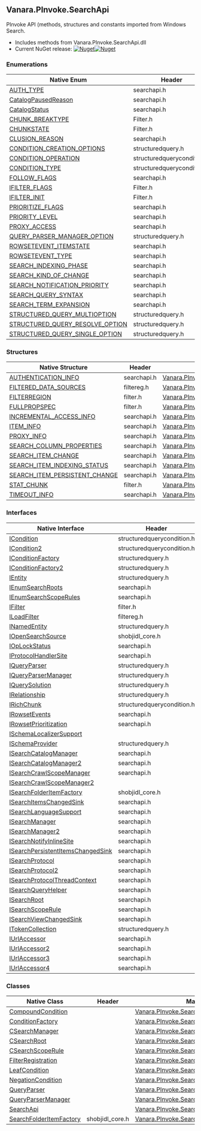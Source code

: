 ## Vanara.PInvoke.SearchApi  
PInvoke API (methods, structures and constants imported from Windows Search.

- Includes methods from Vanara.PInvoke.SearchApi.dll  
- Current NuGet release: [![Nuget](https://img.shields.io/nuget/v/Vanara.PInvoke.SearchApi?logo=nuget&style=flat-square)![Nuget](https://img.shields.io/nuget/dt/Vanara.PInvoke.SearchApi?label=%20&style=flat-square)](https://www.nuget.org/packages/Vanara.PInvoke.SearchApi)  
### Enumerations  
Native Enum | Header | Managed Enum  
--- | --- | ---  
[AUTH_TYPE](https://www.google.com/search?num=5&q=AUTH_TYPE+site%3Alearn.microsoft.com) | searchapi.h | [Vanara.PInvoke.SearchApi.AUTH_TYPE](https://github.com/dahall/Vanara/search?l=C%23&q=AUTH_TYPE)  
[CatalogPausedReason](https://www.google.com/search?num=5&q=CatalogPausedReason+site%3Alearn.microsoft.com) | searchapi.h | [Vanara.PInvoke.SearchApi.CatalogPausedReason](https://github.com/dahall/Vanara/search?l=C%23&q=CatalogPausedReason)  
[CatalogStatus](https://www.google.com/search?num=5&q=CatalogStatus+site%3Alearn.microsoft.com) | searchapi.h | [Vanara.PInvoke.SearchApi.CatalogStatus](https://github.com/dahall/Vanara/search?l=C%23&q=CatalogStatus)  
[CHUNK_BREAKTYPE](https://www.google.com/search?num=5&q=CHUNK_BREAKTYPE+site%3Alearn.microsoft.com) | Filter.h | [Vanara.PInvoke.SearchApi.CHUNK_BREAKTYPE](https://github.com/dahall/Vanara/search?l=C%23&q=CHUNK_BREAKTYPE)  
[CHUNKSTATE](https://www.google.com/search?num=5&q=CHUNKSTATE+site%3Alearn.microsoft.com) | Filter.h | [Vanara.PInvoke.SearchApi.CHUNKSTATE](https://github.com/dahall/Vanara/search?l=C%23&q=CHUNKSTATE)  
[CLUSION_REASON](https://www.google.com/search?num=5&q=CLUSION_REASON+site%3Alearn.microsoft.com) | searchapi.h | [Vanara.PInvoke.SearchApi.CLUSION_REASON](https://github.com/dahall/Vanara/search?l=C%23&q=CLUSION_REASON)  
[CONDITION_CREATION_OPTIONS](https://www.google.com/search?num=5&q=CONDITION_CREATION_OPTIONS+site%3Alearn.microsoft.com) | structuredquery.h | [Vanara.PInvoke.SearchApi.CONDITION_CREATION_OPTIONS](https://github.com/dahall/Vanara/search?l=C%23&q=CONDITION_CREATION_OPTIONS)  
[CONDITION_OPERATION](https://www.google.com/search?num=5&q=CONDITION_OPERATION+site%3Alearn.microsoft.com) | structuredquerycondition.h | [Vanara.PInvoke.SearchApi.CONDITION_OPERATION](https://github.com/dahall/Vanara/search?l=C%23&q=CONDITION_OPERATION)  
[CONDITION_TYPE](https://www.google.com/search?num=5&q=CONDITION_TYPE+site%3Alearn.microsoft.com) | structuredquerycondition.h | [Vanara.PInvoke.SearchApi.CONDITION_TYPE](https://github.com/dahall/Vanara/search?l=C%23&q=CONDITION_TYPE)  
[FOLLOW_FLAGS](https://www.google.com/search?num=5&q=FOLLOW_FLAGS+site%3Alearn.microsoft.com) | searchapi.h | [Vanara.PInvoke.SearchApi.FOLLOW_FLAGS](https://github.com/dahall/Vanara/search?l=C%23&q=FOLLOW_FLAGS)  
[IFILTER_FLAGS](https://www.google.com/search?num=5&q=IFILTER_FLAGS+site%3Alearn.microsoft.com) | Filter.h | [Vanara.PInvoke.SearchApi.IFILTER_FLAGS](https://github.com/dahall/Vanara/search?l=C%23&q=IFILTER_FLAGS)  
[IFILTER_INIT](https://www.google.com/search?num=5&q=IFILTER_INIT+site%3Alearn.microsoft.com) | Filter.h | [Vanara.PInvoke.SearchApi.IFILTER_INIT](https://github.com/dahall/Vanara/search?l=C%23&q=IFILTER_INIT)  
[PRIORITIZE_FLAGS](https://www.google.com/search?num=5&q=PRIORITIZE_FLAGS+site%3Alearn.microsoft.com) | searchapi.h | [Vanara.PInvoke.SearchApi.PRIORITIZE_FLAGS](https://github.com/dahall/Vanara/search?l=C%23&q=PRIORITIZE_FLAGS)  
[PRIORITY_LEVEL](https://www.google.com/search?num=5&q=PRIORITY_LEVEL+site%3Alearn.microsoft.com) | searchapi.h | [Vanara.PInvoke.SearchApi.PRIORITY_LEVEL](https://github.com/dahall/Vanara/search?l=C%23&q=PRIORITY_LEVEL)  
[PROXY_ACCESS](https://www.google.com/search?num=5&q=PROXY_ACCESS+site%3Alearn.microsoft.com) | searchapi.h | [Vanara.PInvoke.SearchApi.PROXY_ACCESS](https://github.com/dahall/Vanara/search?l=C%23&q=PROXY_ACCESS)  
[QUERY_PARSER_MANAGER_OPTION](https://www.google.com/search?num=5&q=QUERY_PARSER_MANAGER_OPTION+site%3Alearn.microsoft.com) | structuredquery.h | [Vanara.PInvoke.SearchApi.QUERY_PARSER_MANAGER_OPTION](https://github.com/dahall/Vanara/search?l=C%23&q=QUERY_PARSER_MANAGER_OPTION)  
[ROWSETEVENT_ITEMSTATE](https://www.google.com/search?num=5&q=ROWSETEVENT_ITEMSTATE+site%3Alearn.microsoft.com) | searchapi.h | [Vanara.PInvoke.SearchApi.ROWSETEVENT_ITEMSTATE](https://github.com/dahall/Vanara/search?l=C%23&q=ROWSETEVENT_ITEMSTATE)  
[ROWSETEVENT_TYPE](https://www.google.com/search?num=5&q=ROWSETEVENT_TYPE+site%3Alearn.microsoft.com) | searchapi.h | [Vanara.PInvoke.SearchApi.ROWSETEVENT_TYPE](https://github.com/dahall/Vanara/search?l=C%23&q=ROWSETEVENT_TYPE)  
[SEARCH_INDEXING_PHASE](https://www.google.com/search?num=5&q=SEARCH_INDEXING_PHASE+site%3Alearn.microsoft.com) | searchapi.h | [Vanara.PInvoke.SearchApi.SEARCH_INDEXING_PHASE](https://github.com/dahall/Vanara/search?l=C%23&q=SEARCH_INDEXING_PHASE)  
[SEARCH_KIND_OF_CHANGE](https://www.google.com/search?num=5&q=SEARCH_KIND_OF_CHANGE+site%3Alearn.microsoft.com) | searchapi.h | [Vanara.PInvoke.SearchApi.SEARCH_KIND_OF_CHANGE](https://github.com/dahall/Vanara/search?l=C%23&q=SEARCH_KIND_OF_CHANGE)  
[SEARCH_NOTIFICATION_PRIORITY](https://www.google.com/search?num=5&q=SEARCH_NOTIFICATION_PRIORITY+site%3Alearn.microsoft.com) | searchapi.h | [Vanara.PInvoke.SearchApi.SEARCH_NOTIFICATION_PRIORITY](https://github.com/dahall/Vanara/search?l=C%23&q=SEARCH_NOTIFICATION_PRIORITY)  
[SEARCH_QUERY_SYNTAX](https://www.google.com/search?num=5&q=SEARCH_QUERY_SYNTAX+site%3Alearn.microsoft.com) | searchapi.h | [Vanara.PInvoke.SearchApi.SEARCH_QUERY_SYNTAX](https://github.com/dahall/Vanara/search?l=C%23&q=SEARCH_QUERY_SYNTAX)  
[SEARCH_TERM_EXPANSION](https://www.google.com/search?num=5&q=SEARCH_TERM_EXPANSION+site%3Alearn.microsoft.com) | searchapi.h | [Vanara.PInvoke.SearchApi.SEARCH_TERM_EXPANSION](https://github.com/dahall/Vanara/search?l=C%23&q=SEARCH_TERM_EXPANSION)  
[STRUCTURED_QUERY_MULTIOPTION](https://www.google.com/search?num=5&q=STRUCTURED_QUERY_MULTIOPTION+site%3Alearn.microsoft.com) | structuredquery.h | [Vanara.PInvoke.SearchApi.STRUCTURED_QUERY_MULTIOPTION](https://github.com/dahall/Vanara/search?l=C%23&q=STRUCTURED_QUERY_MULTIOPTION)  
[STRUCTURED_QUERY_RESOLVE_OPTION](https://www.google.com/search?num=5&q=STRUCTURED_QUERY_RESOLVE_OPTION+site%3Alearn.microsoft.com) | structuredquery.h | [Vanara.PInvoke.SearchApi.STRUCTURED_QUERY_RESOLVE_OPTION](https://github.com/dahall/Vanara/search?l=C%23&q=STRUCTURED_QUERY_RESOLVE_OPTION)  
[STRUCTURED_QUERY_SINGLE_OPTION](https://www.google.com/search?num=5&q=STRUCTURED_QUERY_SINGLE_OPTION+site%3Alearn.microsoft.com) | structuredquery.h | [Vanara.PInvoke.SearchApi.STRUCTURED_QUERY_SINGLE_OPTION](https://github.com/dahall/Vanara/search?l=C%23&q=STRUCTURED_QUERY_SINGLE_OPTION)  
### Structures  
Native Structure | Header | Managed Structure  
--- | --- | ---  
[AUTHENTICATION_INFO](https://www.google.com/search?num=5&q=AUTHENTICATION_INFO+site%3Alearn.microsoft.com) | searchapi.h | [Vanara.PInvoke.SearchApi.AUTHENTICATION_INFO](https://github.com/dahall/Vanara/search?l=C%23&q=AUTHENTICATION_INFO)  
[FILTERED_DATA_SOURCES](https://www.google.com/search?num=5&q=FILTERED_DATA_SOURCES+site%3Alearn.microsoft.com) | filtereg.h | [Vanara.PInvoke.SearchApi.FILTERED_DATA_SOURCES](https://github.com/dahall/Vanara/search?l=C%23&q=FILTERED_DATA_SOURCES)  
[FILTERREGION](https://www.google.com/search?num=5&q=FILTERREGION+site%3Alearn.microsoft.com) | filter.h | [Vanara.PInvoke.SearchApi.FILTERREGION](https://github.com/dahall/Vanara/search?l=C%23&q=FILTERREGION)  
[FULLPROPSPEC](https://www.google.com/search?num=5&q=FULLPROPSPEC+site%3Alearn.microsoft.com) | filter.h | [Vanara.PInvoke.SearchApi.FULLPROPSPEC](https://github.com/dahall/Vanara/search?l=C%23&q=FULLPROPSPEC)  
[INCREMENTAL_ACCESS_INFO](https://www.google.com/search?num=5&q=INCREMENTAL_ACCESS_INFO+site%3Alearn.microsoft.com) | searchapi.h | [Vanara.PInvoke.SearchApi.INCREMENTAL_ACCESS_INFO](https://github.com/dahall/Vanara/search?l=C%23&q=INCREMENTAL_ACCESS_INFO)  
[ITEM_INFO](https://www.google.com/search?num=5&q=ITEM_INFO+site%3Alearn.microsoft.com) | searchapi.h | [Vanara.PInvoke.SearchApi.ITEM_INFO](https://github.com/dahall/Vanara/search?l=C%23&q=ITEM_INFO)  
[PROXY_INFO](https://www.google.com/search?num=5&q=PROXY_INFO+site%3Alearn.microsoft.com) | searchapi.h | [Vanara.PInvoke.SearchApi.PROXY_INFO](https://github.com/dahall/Vanara/search?l=C%23&q=PROXY_INFO)  
[SEARCH_COLUMN_PROPERTIES](https://www.google.com/search?num=5&q=SEARCH_COLUMN_PROPERTIES+site%3Alearn.microsoft.com) | searchapi.h | [Vanara.PInvoke.SearchApi.SEARCH_COLUMN_PROPERTIES](https://github.com/dahall/Vanara/search?l=C%23&q=SEARCH_COLUMN_PROPERTIES)  
[SEARCH_ITEM_CHANGE](https://www.google.com/search?num=5&q=SEARCH_ITEM_CHANGE+site%3Alearn.microsoft.com) | searchapi.h | [Vanara.PInvoke.SearchApi.SEARCH_ITEM_CHANGE](https://github.com/dahall/Vanara/search?l=C%23&q=SEARCH_ITEM_CHANGE)  
[SEARCH_ITEM_INDEXING_STATUS](https://www.google.com/search?num=5&q=SEARCH_ITEM_INDEXING_STATUS+site%3Alearn.microsoft.com) | searchapi.h | [Vanara.PInvoke.SearchApi.SEARCH_ITEM_INDEXING_STATUS](https://github.com/dahall/Vanara/search?l=C%23&q=SEARCH_ITEM_INDEXING_STATUS)  
[SEARCH_ITEM_PERSISTENT_CHANGE](https://www.google.com/search?num=5&q=SEARCH_ITEM_PERSISTENT_CHANGE+site%3Alearn.microsoft.com) | searchapi.h | [Vanara.PInvoke.SearchApi.SEARCH_ITEM_PERSISTENT_CHANGE](https://github.com/dahall/Vanara/search?l=C%23&q=SEARCH_ITEM_PERSISTENT_CHANGE)  
[STAT_CHUNK](https://www.google.com/search?num=5&q=STAT_CHUNK+site%3Alearn.microsoft.com) | filter.h | [Vanara.PInvoke.SearchApi.STAT_CHUNK](https://github.com/dahall/Vanara/search?l=C%23&q=STAT_CHUNK)  
[TIMEOUT_INFO](https://www.google.com/search?num=5&q=TIMEOUT_INFO+site%3Alearn.microsoft.com) | searchapi.h | [Vanara.PInvoke.SearchApi.TIMEOUT_INFO](https://github.com/dahall/Vanara/search?l=C%23&q=TIMEOUT_INFO)  
### Interfaces  
Native Interface | Header | Managed Interface  
--- | --- | ---  
[ICondition](https://www.google.com/search?num=5&q=ICondition+site%3Alearn.microsoft.com) | structuredquerycondition.h | [Vanara.PInvoke.SearchApi.ICondition](https://github.com/dahall/Vanara/search?l=C%23&q=ICondition)  
[ICondition2](https://www.google.com/search?num=5&q=ICondition2+site%3Alearn.microsoft.com) | structuredquerycondition.h | [Vanara.PInvoke.SearchApi.ICondition2](https://github.com/dahall/Vanara/search?l=C%23&q=ICondition2)  
[IConditionFactory](https://www.google.com/search?num=5&q=IConditionFactory+site%3Alearn.microsoft.com) | structuredquery.h | [Vanara.PInvoke.SearchApi.IConditionFactory](https://github.com/dahall/Vanara/search?l=C%23&q=IConditionFactory)  
[IConditionFactory2](https://www.google.com/search?num=5&q=IConditionFactory2+site%3Alearn.microsoft.com) | structuredquery.h | [Vanara.PInvoke.SearchApi.IConditionFactory2](https://github.com/dahall/Vanara/search?l=C%23&q=IConditionFactory2)  
[IEntity](https://www.google.com/search?num=5&q=IEntity+site%3Alearn.microsoft.com) | structuredquery.h | [Vanara.PInvoke.SearchApi.IEntity](https://github.com/dahall/Vanara/search?l=C%23&q=IEntity)  
[IEnumSearchRoots](https://www.google.com/search?num=5&q=IEnumSearchRoots+site%3Alearn.microsoft.com) | searchapi.h | [Vanara.PInvoke.SearchApi.IEnumSearchRoots](https://github.com/dahall/Vanara/search?l=C%23&q=IEnumSearchRoots)  
[IEnumSearchScopeRules](https://www.google.com/search?num=5&q=IEnumSearchScopeRules+site%3Alearn.microsoft.com) | searchapi.h | [Vanara.PInvoke.SearchApi.IEnumSearchScopeRules](https://github.com/dahall/Vanara/search?l=C%23&q=IEnumSearchScopeRules)  
[IFilter](https://www.google.com/search?num=5&q=IFilter+site%3Alearn.microsoft.com) | filter.h | [Vanara.PInvoke.SearchApi.IFilter](https://github.com/dahall/Vanara/search?l=C%23&q=IFilter)  
[ILoadFilter](https://www.google.com/search?num=5&q=ILoadFilter+site%3Alearn.microsoft.com) | filtereg.h | [Vanara.PInvoke.SearchApi.ILoadFilter](https://github.com/dahall/Vanara/search?l=C%23&q=ILoadFilter)  
[INamedEntity](https://www.google.com/search?num=5&q=INamedEntity+site%3Alearn.microsoft.com) | structuredquery.h | [Vanara.PInvoke.SearchApi.INamedEntity](https://github.com/dahall/Vanara/search?l=C%23&q=INamedEntity)  
[IOpenSearchSource](https://www.google.com/search?num=5&q=IOpenSearchSource+site%3Alearn.microsoft.com) | shobjidl_core.h | [Vanara.PInvoke.SearchApi.IOpenSearchSource](https://github.com/dahall/Vanara/search?l=C%23&q=IOpenSearchSource)  
[IOpLockStatus](https://www.google.com/search?num=5&q=IOpLockStatus+site%3Alearn.microsoft.com) | searchapi.h | [Vanara.PInvoke.SearchApi.IOpLockStatus](https://github.com/dahall/Vanara/search?l=C%23&q=IOpLockStatus)  
[IProtocolHandlerSite](https://www.google.com/search?num=5&q=IProtocolHandlerSite+site%3Alearn.microsoft.com) | searchapi.h | [Vanara.PInvoke.SearchApi.IProtocolHandlerSite](https://github.com/dahall/Vanara/search?l=C%23&q=IProtocolHandlerSite)  
[IQueryParser](https://www.google.com/search?num=5&q=IQueryParser+site%3Alearn.microsoft.com) | structuredquery.h | [Vanara.PInvoke.SearchApi.IQueryParser](https://github.com/dahall/Vanara/search?l=C%23&q=IQueryParser)  
[IQueryParserManager](https://www.google.com/search?num=5&q=IQueryParserManager+site%3Alearn.microsoft.com) | structuredquery.h | [Vanara.PInvoke.SearchApi.IQueryParserManager](https://github.com/dahall/Vanara/search?l=C%23&q=IQueryParserManager)  
[IQuerySolution](https://www.google.com/search?num=5&q=IQuerySolution+site%3Alearn.microsoft.com) | structuredquery.h | [Vanara.PInvoke.SearchApi.IQuerySolution](https://github.com/dahall/Vanara/search?l=C%23&q=IQuerySolution)  
[IRelationship](https://www.google.com/search?num=5&q=IRelationship+site%3Alearn.microsoft.com) | structuredquery.h | [Vanara.PInvoke.SearchApi.IRelationship](https://github.com/dahall/Vanara/search?l=C%23&q=IRelationship)  
[IRichChunk](https://www.google.com/search?num=5&q=IRichChunk+site%3Alearn.microsoft.com) | structuredquerycondition.h | [Vanara.PInvoke.SearchApi.IRichChunk](https://github.com/dahall/Vanara/search?l=C%23&q=IRichChunk)  
[IRowsetEvents](https://www.google.com/search?num=5&q=IRowsetEvents+site%3Alearn.microsoft.com) | searchapi.h | [Vanara.PInvoke.SearchApi.IRowsetEvents](https://github.com/dahall/Vanara/search?l=C%23&q=IRowsetEvents)  
[IRowsetPrioritization](https://www.google.com/search?num=5&q=IRowsetPrioritization+site%3Alearn.microsoft.com) | searchapi.h | [Vanara.PInvoke.SearchApi.IRowsetPrioritization](https://github.com/dahall/Vanara/search?l=C%23&q=IRowsetPrioritization)  
[ISchemaLocalizerSupport](https://www.google.com/search?num=5&q=ISchemaLocalizerSupport+site%3Alearn.microsoft.com) |  | [Vanara.PInvoke.SearchApi.ISchemaLocalizerSupport](https://github.com/dahall/Vanara/search?l=C%23&q=ISchemaLocalizerSupport)  
[ISchemaProvider](https://www.google.com/search?num=5&q=ISchemaProvider+site%3Alearn.microsoft.com) | structuredquery.h | [Vanara.PInvoke.SearchApi.ISchemaProvider](https://github.com/dahall/Vanara/search?l=C%23&q=ISchemaProvider)  
[ISearchCatalogManager](https://www.google.com/search?num=5&q=ISearchCatalogManager+site%3Alearn.microsoft.com) | searchapi.h | [Vanara.PInvoke.SearchApi.ISearchCatalogManager](https://github.com/dahall/Vanara/search?l=C%23&q=ISearchCatalogManager)  
[ISearchCatalogManager2](https://www.google.com/search?num=5&q=ISearchCatalogManager2+site%3Alearn.microsoft.com) | searchapi.h | [Vanara.PInvoke.SearchApi.ISearchCatalogManager2](https://github.com/dahall/Vanara/search?l=C%23&q=ISearchCatalogManager2)  
[ISearchCrawlScopeManager](https://www.google.com/search?num=5&q=ISearchCrawlScopeManager+site%3Alearn.microsoft.com) | searchapi.h | [Vanara.PInvoke.SearchApi.ISearchCrawlScopeManager](https://github.com/dahall/Vanara/search?l=C%23&q=ISearchCrawlScopeManager)  
[ISearchCrawlScopeManager2](https://www.google.com/search?num=5&q=ISearchCrawlScopeManager2+site%3Alearn.microsoft.com) |  | [Vanara.PInvoke.SearchApi.ISearchCrawlScopeManager2](https://github.com/dahall/Vanara/search?l=C%23&q=ISearchCrawlScopeManager2)  
[ISearchFolderItemFactory](https://www.google.com/search?num=5&q=ISearchFolderItemFactory+site%3Alearn.microsoft.com) | shobjidl_core.h | [Vanara.PInvoke.SearchApi.ISearchFolderItemFactory](https://github.com/dahall/Vanara/search?l=C%23&q=ISearchFolderItemFactory)  
[ISearchItemsChangedSink](https://www.google.com/search?num=5&q=ISearchItemsChangedSink+site%3Alearn.microsoft.com) | searchapi.h | [Vanara.PInvoke.SearchApi.ISearchItemsChangedSink](https://github.com/dahall/Vanara/search?l=C%23&q=ISearchItemsChangedSink)  
[ISearchLanguageSupport](https://www.google.com/search?num=5&q=ISearchLanguageSupport+site%3Alearn.microsoft.com) | searchapi.h | [Vanara.PInvoke.SearchApi.ISearchLanguageSupport](https://github.com/dahall/Vanara/search?l=C%23&q=ISearchLanguageSupport)  
[ISearchManager](https://www.google.com/search?num=5&q=ISearchManager+site%3Alearn.microsoft.com) | searchapi.h | [Vanara.PInvoke.SearchApi.ISearchManager](https://github.com/dahall/Vanara/search?l=C%23&q=ISearchManager)  
[ISearchManager2](https://www.google.com/search?num=5&q=ISearchManager2+site%3Alearn.microsoft.com) | searchapi.h | [Vanara.PInvoke.SearchApi.ISearchManager2](https://github.com/dahall/Vanara/search?l=C%23&q=ISearchManager2)  
[ISearchNotifyInlineSite](https://www.google.com/search?num=5&q=ISearchNotifyInlineSite+site%3Alearn.microsoft.com) | searchapi.h | [Vanara.PInvoke.SearchApi.ISearchNotifyInlineSite](https://github.com/dahall/Vanara/search?l=C%23&q=ISearchNotifyInlineSite)  
[ISearchPersistentItemsChangedSink](https://www.google.com/search?num=5&q=ISearchPersistentItemsChangedSink+site%3Alearn.microsoft.com) | searchapi.h | [Vanara.PInvoke.SearchApi.ISearchPersistentItemsChangedSink](https://github.com/dahall/Vanara/search?l=C%23&q=ISearchPersistentItemsChangedSink)  
[ISearchProtocol](https://www.google.com/search?num=5&q=ISearchProtocol+site%3Alearn.microsoft.com) | searchapi.h | [Vanara.PInvoke.SearchApi.ISearchProtocol](https://github.com/dahall/Vanara/search?l=C%23&q=ISearchProtocol)  
[ISearchProtocol2](https://www.google.com/search?num=5&q=ISearchProtocol2+site%3Alearn.microsoft.com) | searchapi.h | [Vanara.PInvoke.SearchApi.ISearchProtocol2](https://github.com/dahall/Vanara/search?l=C%23&q=ISearchProtocol2)  
[ISearchProtocolThreadContext](https://www.google.com/search?num=5&q=ISearchProtocolThreadContext+site%3Alearn.microsoft.com) | searchapi.h | [Vanara.PInvoke.SearchApi.ISearchProtocolThreadContext](https://github.com/dahall/Vanara/search?l=C%23&q=ISearchProtocolThreadContext)  
[ISearchQueryHelper](https://www.google.com/search?num=5&q=ISearchQueryHelper+site%3Alearn.microsoft.com) | searchapi.h | [Vanara.PInvoke.SearchApi.ISearchQueryHelper](https://github.com/dahall/Vanara/search?l=C%23&q=ISearchQueryHelper)  
[ISearchRoot](https://www.google.com/search?num=5&q=ISearchRoot+site%3Alearn.microsoft.com) | searchapi.h | [Vanara.PInvoke.SearchApi.ISearchRoot](https://github.com/dahall/Vanara/search?l=C%23&q=ISearchRoot)  
[ISearchScopeRule](https://www.google.com/search?num=5&q=ISearchScopeRule+site%3Alearn.microsoft.com) | searchapi.h | [Vanara.PInvoke.SearchApi.ISearchScopeRule](https://github.com/dahall/Vanara/search?l=C%23&q=ISearchScopeRule)  
[ISearchViewChangedSink](https://www.google.com/search?num=5&q=ISearchViewChangedSink+site%3Alearn.microsoft.com) | searchapi.h | [Vanara.PInvoke.SearchApi.ISearchViewChangedSink](https://github.com/dahall/Vanara/search?l=C%23&q=ISearchViewChangedSink)  
[ITokenCollection](https://www.google.com/search?num=5&q=ITokenCollection+site%3Alearn.microsoft.com) | structuredquery.h | [Vanara.PInvoke.SearchApi.ITokenCollection](https://github.com/dahall/Vanara/search?l=C%23&q=ITokenCollection)  
[IUrlAccessor](https://www.google.com/search?num=5&q=IUrlAccessor+site%3Alearn.microsoft.com) | searchapi.h | [Vanara.PInvoke.SearchApi.IUrlAccessor](https://github.com/dahall/Vanara/search?l=C%23&q=IUrlAccessor)  
[IUrlAccessor2](https://www.google.com/search?num=5&q=IUrlAccessor2+site%3Alearn.microsoft.com) | searchapi.h | [Vanara.PInvoke.SearchApi.IUrlAccessor2](https://github.com/dahall/Vanara/search?l=C%23&q=IUrlAccessor2)  
[IUrlAccessor3](https://www.google.com/search?num=5&q=IUrlAccessor3+site%3Alearn.microsoft.com) | searchapi.h | [Vanara.PInvoke.SearchApi.IUrlAccessor3](https://github.com/dahall/Vanara/search?l=C%23&q=IUrlAccessor3)  
[IUrlAccessor4](https://www.google.com/search?num=5&q=IUrlAccessor4+site%3Alearn.microsoft.com) | searchapi.h | [Vanara.PInvoke.SearchApi.IUrlAccessor4](https://github.com/dahall/Vanara/search?l=C%23&q=IUrlAccessor4)  
### Classes  
Native Class | Header | Managed Class  
--- | --- | ---  
[CompoundCondition](https://www.google.com/search?num=5&q=CompoundCondition+site%3Alearn.microsoft.com) |  | [Vanara.PInvoke.SearchApi.CompoundCondition](https://github.com/dahall/Vanara/search?l=C%23&q=CompoundCondition)  
[ConditionFactory](https://www.google.com/search?num=5&q=ConditionFactory+site%3Alearn.microsoft.com) |  | [Vanara.PInvoke.SearchApi.ConditionFactory](https://github.com/dahall/Vanara/search?l=C%23&q=ConditionFactory)  
[CSearchManager](https://www.google.com/search?num=5&q=CSearchManager+site%3Alearn.microsoft.com) |  | [Vanara.PInvoke.SearchApi.CSearchManager](https://github.com/dahall/Vanara/search?l=C%23&q=CSearchManager)  
[CSearchRoot](https://www.google.com/search?num=5&q=CSearchRoot+site%3Alearn.microsoft.com) |  | [Vanara.PInvoke.SearchApi.CSearchRoot](https://github.com/dahall/Vanara/search?l=C%23&q=CSearchRoot)  
[CSearchScopeRule](https://www.google.com/search?num=5&q=CSearchScopeRule+site%3Alearn.microsoft.com) |  | [Vanara.PInvoke.SearchApi.CSearchScopeRule](https://github.com/dahall/Vanara/search?l=C%23&q=CSearchScopeRule)  
[FilterRegistration](https://www.google.com/search?num=5&q=FilterRegistration+site%3Alearn.microsoft.com) |  | [Vanara.PInvoke.SearchApi.FilterRegistration](https://github.com/dahall/Vanara/search?l=C%23&q=FilterRegistration)  
[LeafCondition](https://www.google.com/search?num=5&q=LeafCondition+site%3Alearn.microsoft.com) |  | [Vanara.PInvoke.SearchApi.LeafCondition](https://github.com/dahall/Vanara/search?l=C%23&q=LeafCondition)  
[NegationCondition](https://www.google.com/search?num=5&q=NegationCondition+site%3Alearn.microsoft.com) |  | [Vanara.PInvoke.SearchApi.NegationCondition](https://github.com/dahall/Vanara/search?l=C%23&q=NegationCondition)  
[QueryParser](https://www.google.com/search?num=5&q=QueryParser+site%3Alearn.microsoft.com) |  | [Vanara.PInvoke.SearchApi.QueryParser](https://github.com/dahall/Vanara/search?l=C%23&q=QueryParser)  
[QueryParserManager](https://www.google.com/search?num=5&q=QueryParserManager+site%3Alearn.microsoft.com) |  | [Vanara.PInvoke.SearchApi.QueryParserManager](https://github.com/dahall/Vanara/search?l=C%23&q=QueryParserManager)  
[SearchApi](https://www.google.com/search?num=5&q=SearchApi+site%3Alearn.microsoft.com) |  | [Vanara.PInvoke.SearchApi](https://github.com/dahall/Vanara/search?l=C%23&q=SearchApi)  
[SearchFolderItemFactory](https://www.google.com/search?num=5&q=SearchFolderItemFactory+site%3Alearn.microsoft.com) | shobjidl_core.h | [Vanara.PInvoke.SearchApi.SearchFolderItemFactory](https://github.com/dahall/Vanara/search?l=C%23&q=SearchFolderItemFactory)  
